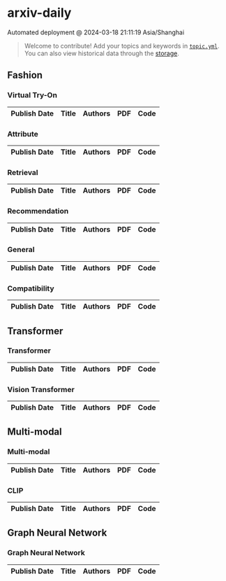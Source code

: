 # arxiv-daily
 Automated deployment @ 2024-03-18 21:11:19 Asia/Shanghai
> Welcome to contribute! Add your topics and keywords in [`topic.yml`](https://github.com/beiyuouo/arxiv-daily/blob/main/database/topic.yml).
> You can also view historical data through the [storage](https://github.com/beiyuouo/arxiv-daily/blob/main/database/storage).

## Fashion

### Virtual Try-On
|Publish Date|Title|Authors|PDF|Code|
| :---: | :---: | :---: | :---: | :---: |

### Attribute
|Publish Date|Title|Authors|PDF|Code|
| :---: | :---: | :---: | :---: | :---: |

### Retrieval
|Publish Date|Title|Authors|PDF|Code|
| :---: | :---: | :---: | :---: | :---: |

### Recommendation
|Publish Date|Title|Authors|PDF|Code|
| :---: | :---: | :---: | :---: | :---: |

### General
|Publish Date|Title|Authors|PDF|Code|
| :---: | :---: | :---: | :---: | :---: |

### Compatibility
|Publish Date|Title|Authors|PDF|Code|
| :---: | :---: | :---: | :---: | :---: |

## Transformer

### Transformer
|Publish Date|Title|Authors|PDF|Code|
| :---: | :---: | :---: | :---: | :---: |

### Vision Transformer
|Publish Date|Title|Authors|PDF|Code|
| :---: | :---: | :---: | :---: | :---: |

## Multi-modal

### Multi-modal
|Publish Date|Title|Authors|PDF|Code|
| :---: | :---: | :---: | :---: | :---: |

### CLIP
|Publish Date|Title|Authors|PDF|Code|
| :---: | :---: | :---: | :---: | :---: |

## Graph Neural Network

### Graph Neural Network
|Publish Date|Title|Authors|PDF|Code|
| :---: | :---: | :---: | :---: | :---: |
